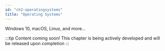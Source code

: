 ```yaml
---
id: "ch2-operatingsystems"
title: "Operating Systems"
---
```


Windows 10, macOS, Linux, and more... 

:::tip Content coming soon! 
This chapter is being actively developed and will be released upon completion
::: 